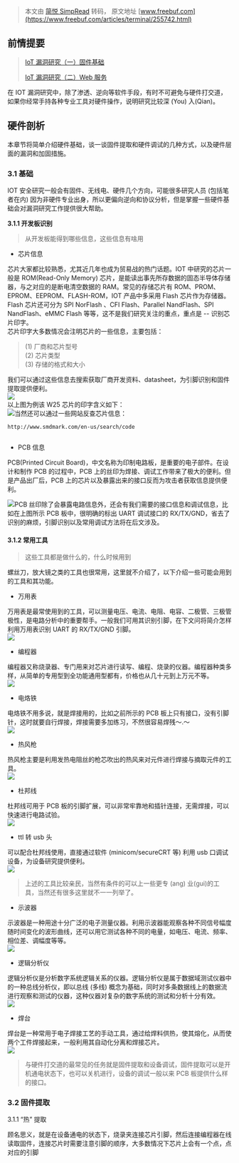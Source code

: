 > 本文由 [简悦 SimpRead](http://ksria.com/simpread/) 转码， 原文地址 [www.freebuf.com](https://www.freebuf.com/articles/terminal/255742.html)

前情提要
----

> [IoT 漏洞研究（一）固件基础](https://www.freebuf.com/articles/terminal/254257.html)
> 
> [IoT 漏洞研究（二）Web 服务](https://www.freebuf.com/articles/terminal/254258.html)

在 IOT 漏洞研究中，除了渗透、逆向等软件手段，有时不可避免与硬件打交道，如果你经常手持各种专业工具对硬件操作，说明研究比较深 (You) 入(Qian)。

硬件剖析
----

本章节将简单介绍硬件基础，谈一谈固件提取和硬件调试的几种方式，以及硬件层面的漏洞和加固措施。

### 3.1 基础

IOT 安全研究一般会有固件、无线电、硬件几个方向，可能很多研究人员 (包括笔者在内) 因为非硬件专业出身，所以更偏向逆向和协议分析，但是掌握一些硬件基础会对漏洞研究工作提供很大帮助。

**3.1.1 开发板识别**

> 从开发板能得到哪些信息，这些信息有啥用

*   芯片信息

芯片大家都比较熟悉，尤其近几年也成为贸易战的热门话题。IOT 中研究的芯片一般是 ROM(Read-Only Memory) 芯片，是能读出事先所存数据的固态半导体存储器，与之对应的是断电清空数据的 RAM。常见的存储芯片有 ROM、PROM、EPROM、EEPROM、FLASH-ROM，IOT 产品中多采用 Flash 芯片作为存储器。  
Flash 芯片还可分为 SPI NorFlash 、CFI Flash、Parallel NandFlash、SPI NandFlash、eMMC Flash 等等，这不是我们研究关注的重点，重点是 -- 识别芯片印字。  
芯片印字大多数情况会注明芯片的一些信息，主要包括：

> (1) 厂商和芯片型号  
> (2) 芯片类型  
> (3) 存储的格式和大小

我们可以通过这些信息去搜索获取厂商开发资料、datasheet，为引脚识别和固件提取提供便利。  
![](https://image.3001.net/images/20201124/1606221366_5fbcfe36d08324eafaf32.png!small)  
以上图为例该 W25 芯片的印字含义如下：  
![](https://image.3001.net/images/20201124/1606221379_5fbcfe434207e79296517.png!small)当然还可以通过一些网站反查芯片信息：

```
http://www.smdmark.com/en-us/search/code


```

*   PCB 信息

PCB(Printed Circuit Board)，中文名称为印制电路板，是重要的电子部件。在设计和制作 PCB 的过程中，PCB 上的丝印为焊接、调试工作带来了极大的便利。但是产品出厂后，PCB 上的芯片以及暴露出来的接口反而为攻击者获取信息提供便利。

![](https://image.3001.net/images/20201124/1606221403_5fbcfe5b560ae23830805.png!small)PCB 丝印除了会暴露电路信息外，还会有我们需要的接口信息和调试信息，比如在上图所示 PCB 板中，很明确的标出 UART 调试接口的 RX/TX/GND，省去了识别的麻烦，引脚识别以及常用调试方法将在后文涉及。

#### 3.1.2 常用工具

> 这些工具都是做什么的，什么时候用到

螺丝刀，放大镜之类的工具也很常用，这里就不介绍了，以下介绍一些可能会用到的工具和其功能。

*   万用表

万用表是最常使用到的工具，可以测量电压、电流、电阻、电容、二极管、三极管极性，是电路分析中的重要帮手。一般我们可用其识别引脚，在下文问将简介怎样利用万用表识别 UART 的 RX/TX/GND 引脚。  
![](https://image.3001.net/images/20201124/1606221435_5fbcfe7bb986350f53201.png!small)

*   编程器

编程器又称烧录器、专门用来对芯片进行读写、编程、烧录的仪器。编程器种类多样，从简单的专用型到全功能通用型都有，价格也从几十元到上万元不等。  
![](https://image.3001.net/images/20201124/1606221458_5fbcfe92ab6794b31a994.png!small)

*   电烙铁

电烙铁不用多说，就是焊接用的，比如之前所示的 PCB 板上只有接口，没有引脚针，这时就要自行焊接，焊接需要多加练习，不然很容易焊残～.～  
![](https://image.3001.net/images/20201124/1606221477_5fbcfea5b37fc873fba54.png!small)

*   热风枪

热风枪主要是利用发热电阻丝的枪芯吹出的热风来对元件进行焊接与摘取元件的工具。  
![](https://image.3001.net/images/20201124/1606221494_5fbcfeb6b66c224de4b2e.png!small)

*   杜邦线

杜邦线可用于 PCB 板的引脚扩展，可以非常牢靠地和插针连接，无需焊接，可以快速进行电路试验。  
![](https://image.3001.net/images/20201124/1606221509_5fbcfec560ae405beea09.png!small)

*   ttl 转 usb 头

可以配合杜邦线使用，直接通过软件 (minicom/secureCRT 等) 利用 usb 口调试设备，为设备研究提供便利。  
![](https://image.3001.net/images/20201124/1606221528_5fbcfed89669f55fbea68.png!small)

> 上述的工具比较亲民，当然有条件的可以上一些更专 (ang) 业(gui)的工具，当然还有很多这里就不一一列举了。

*   示波器

示波器是一种用途十分广泛的电子测量仪器。利用示波器能观察各种不同信号幅度随时间变化的波形曲线，还可以用它测试各种不同的电量，如电压、电流、频率、相位差、调幅度等等。  
![](https://image.3001.net/images/20201124/1606221544_5fbcfee8136cbd0357d30.png!small)

*   逻辑分析仪

逻辑分析仪是分析数字系统逻辑关系的仪器。逻辑分析仪是属于数据域测试仪器中的一种总线分析仪，即以总线 (多线) 概念为基础，同时对多条数据线上的数据流进行观察和测试的仪器，这种仪器对复杂的数字系统的测试和分析十分有效。  
![](https://image.3001.net/images/20201124/1606221564_5fbcfefc438fd5a450be2.png!small)

*   焊台

焊台是一种常用于电子焊接工艺的手动工具，通过给焊料供热，使其熔化，从而使两个工件焊接起来，一般利用其自动化分离和焊接芯片。  
![](https://image.3001.net/images/20201124/1606221584_5fbcff102a6358b54a227.png!small)

> 与硬件打交道的最常见的任务就是固件提取和设备调试，固件提取可以是开机通电状态下，也可以关机进行，设备的调试一般以来 PCB 板提供什么样的接口。

### 3.2 固件提取

3.1.1 “热” 提取

顾名思义，就是在设备通电的状态下，烧录夹连接芯片引脚，然后连接编程器在线读取固件，连接芯片时需要注意引脚的顺序，大多数情况下芯片上会有一个点，点对应的引脚